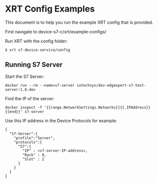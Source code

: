 # XRT Config Examples

This document is to help you run the example XRT config that is provided.

First navigate to device-s7-c/xrt/example-configs/

Run XRT with the config folder:

```
$ xrt s7-device-service/config
```
## Running S7 Server
Start the S7 Server:
```shell script
docker run --rm --name=s7-server iotechsys/dev-edgexpert-s7-test-server:1.8.dev
```

Find the IP of the server:
```shell script
docker inspect -f '{{range.NetworkSettings.Networks}}{{.IPAddress}}{{end}}' s7-server
```

Use this IP address in the Device Protocols for example:
```shell script
{
  "S7-Server":{
    "profile":"Server",
    "protocols":{
      "S7":{
        "IP" : <s7-server-IP-address>,
        "Rack" : 0,
        "Slot" : 2
      }
    }
  }
}
```
